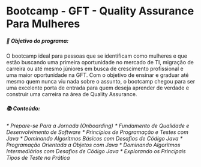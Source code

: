 # Bootcamp - GFT - Quality Assurance Para Mulheres

##### :dart: Objetivo do programa:

O bootcamp ideal para pessoas que se identificam como mulheres e que estão buscando uma primeira oportunidade no mercado de TI, migração de carreira ou até mesmo júniores em busca de crescimento profissional e uma maior oportunidade na GFT. Com o objetivo de ensinar e graduar até mesmo quem nunca viu nada sobre o assunto, o bootcamp chegou para ser uma excelente porta de entrada para quem deseja aprender de verdade e construir uma carreira na área de Quality Assurance.

##### :books: Conteúdo:

_\* Prepare-se Para a Jornada (Onboarding)_
_\* Fundamento de Qualidade e Desenvolvimento de Software_
_\* Princípios de Programação e Testes com Java_
_\* Dominando Algoritmos Básicos com Desafios de Código Java_
_\* Programação Orientada a Objetos com Java_
_\* Dominando Algoritmos Intermediários com Desafios de Código Java_
_\* Explorando os Principais Tipos de Teste na Prática_
